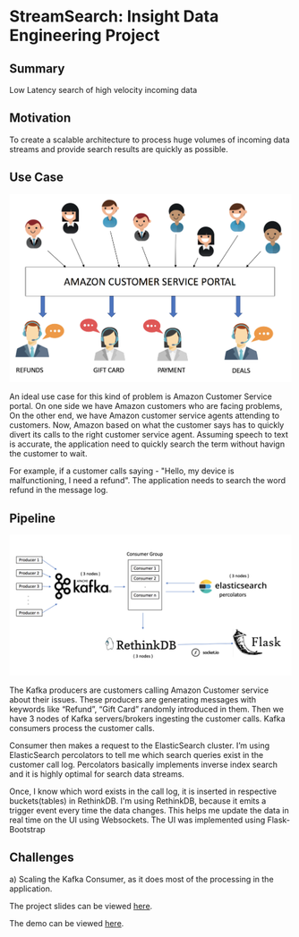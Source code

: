 # StreamSearch: Insight Data Engineering Project

## Summary
Low Latency search of high velocity incoming data

## Motivation
To create a scalable architecture to process huge volumes of incoming data streams and provide search results are quickly as possible.

## Use Case
![UseCase](images/usecase.png)

An ideal use case for this kind of problem is Amazon Customer Service portal. On one side we have Amazon customers who are facing problems, On the other end, we have Amazon customer service agents attending to customers. Now, Amazon based on what the customer says has to quickly divert its calls to the right customer service agent. Assuming speech to text is accurate, the application need to quickly search the term without havign the customer to wait.

For example, if a customer calls saying - "Hello, my device is malfunctioning, I need a refund". The application needs to search the word refund in the message log.       

## Pipeline
![Pipeline](images/pipeline.png)

The Kafka producers are customers calling Amazon Customer service about their issues. These producers are generating messages with keywords like “Refund”, “Gift Card” randomly introduced in them. Then we have 3 nodes of Kafka servers/brokers ingesting the customer calls. Kafka consumers process the customer calls. 

Consumer then makes a request to the ElasticSearch cluster. I’m using ElasticSearch percolators to tell me which search queries exist in the customer call log. Percolators basically implements inverse index search and it is highly optimal for search data streams. 

Once, I know which word exists in the call log, it is inserted in respective buckets(tables) in RethinkDB. I'm using RethinkDB, because it emits a trigger event every time the data changes. This helps me update the data in real time on the UI using Websockets. The UI was implemented using Flask-Bootstrap

## Challenges
a) Scaling the Kafka Consumer, as it does most of the processing in the application. 


The project slides can be viewed [here](https://bit.ly/StreamSearchSlides).

The demo can be viewed [here](https://drive.google.com/file/d/1_PsOfEKdRTfa3bQNxydXKhM_cgxcVlQJ/view).
